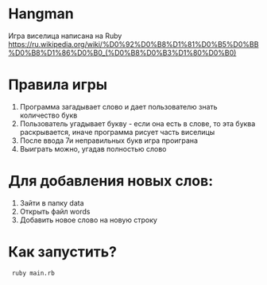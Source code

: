 # Hangman

 Игра виселица написана на Ruby
 https://ru.wikipedia.org/wiki/%D0%92%D0%B8%D1%81%D0%B5%D0%BB%D0%B8%D1%86%D0%B0_(%D0%B8%D0%B3%D1%80%D0%B0)
 
# Правила игры

 1. Программа загадывает слово и дает пользователю знать количество букв
 2. Пользователь угадывает букву - если она есть в слове, то эта буква раскрывается, иначе программа рисует часть виселицы
 3. После ввода 7и неправильных букв игра проиграна
 4. Выиграть можно, угадав полностью слово
 
# Для добавления новых слов:

 1. Зайти в папку data
 2. Открыть файл words
 3. Добавить новое слово на новую строку
 
# Как запустить?

```
 ruby main.rb
```
